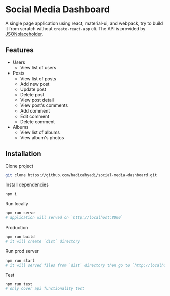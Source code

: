 # Social Media Dashboard
A single page application using react, material-ui, and webpack, try to build it from scratch without `create-react-app` cli.
The API is provided by [JSONplaceholder](https://jsonplaceholder.typicode.com/).

## Features
- Users
  - View list of users
- Posts
  - View list of posts
  - Add new post
  - Update post
  - Delete post
  - View post detail
  - View post's comments
  - Add comment
  - Edit comment
  - Delete comment
- Albums
  - View list of albums
  - View album's photos
  
## Installation
Clone project
``` bash
git clone https://github.com/hadicahyadi/social-media-dashboard.git
```
Install dependencies
``` bash
npm i
```
Run locally
``` bash
npm run serve
# application will served on `http://localhost:8000`
```

Production
``` bash
npm run build
# it will create `dist` directory
```

Run prod server
``` bash
npm run start
# it will served files from `dist` directory then go to `http://localhost:8000`
```

Test
``` bash
npm run test
# only cover api functionality test
```
